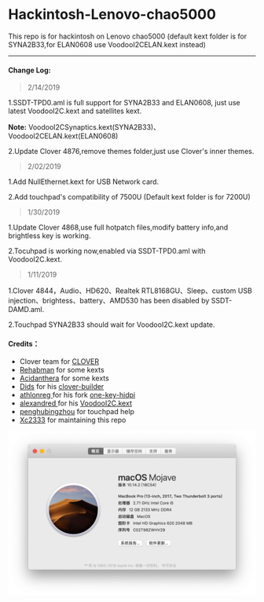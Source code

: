 # Hackintosh-Lenovo-chao5000
This repo is for hackintosh on Lenovo chao5000
(default kext folder is for SYNA2B33,for ELAN0608 use VoodooI2CELAN.kext instead)

  *****
####   Change Log:

> 2/14/2019

1.SSDT-TPD0.aml is full support for SYNA2B33 and ELAN0608, just use latest VoodooI2C.kext and satellites kext.

**Note:** VoodooI2CSynaptics.kext(SYNA2B33)、VoodooI2CELAN.kext(ELAN0608)

2.Update Clover 4876,remove themes folder,just use Clover's inner themes.




>   2/02/2019

1.Add NullEthernet.kext for USB Network card.

2.Add touchpad's compatibility of 7500U (Default kext folder is for 7200U) 


>   1/30/2019

1.Update Clover 4868,use full hotpatch files,modify battery info,and brightless key is working.

2.Tocuhpad is working now,enabled via SSDT-TPD0.aml with VoodooI2C.kext.



>   1/11/2019

1.Clover 4844，Audio、HD620、Realtek RTL8168GU、Sleep、custom USB injection、brightess、battery、AMD530 has been disabled by SSDT-DAMD.aml.


2.Touchpad SYNA2B33 should wait for VoodooI2C.kext update.
  
  
####   Credits：
*   Clover team for [CLOVER](https://sourceforge.net/projects/cloverefiboot/)
*   [Rehabman](https://github.com/RehabMan) for some kexts
*   [Acidanthera](https://github.com/acidanthera) for some kexts
*   [Dids](https://github.com/Dids) for his [clover-builder](https://github.com/Dids/clover-builder)
*   [athlonreg ](https://github.com/athlonreg)for his fork [one-key-hidpi](https://github.com/athlonreg/one-key-hidpi)
*   [alexandred ](https://github.com/alexandred)for his [VoodooI2C.kext ](https://github.com/alexandred/VoodooI2C)
*   [penghubingzhou](https://github.com/penghubingzhou) for touchpad help
*   [Xc2333](https://github.com/Xc2333) for maintaining this repo
  
  ![](https://github.com/Xc2333/Hackintosh-Lenovo-chao5000/blob/master/pic/About%20this%20Mac.png)
